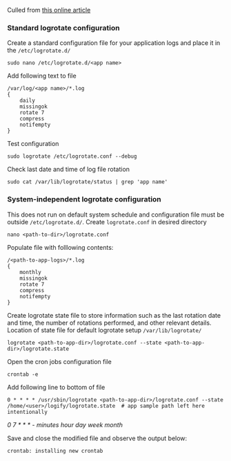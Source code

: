Culled from [this online article](https://betterstack.com/community/guides/logging/how-to-manage-log-files-with-logrotate-on-ubuntu-20-04/)

### Standard logrotate configuration
Create a standard configuration file for your application logs and place it in the `/etc/logrotate.d/`

```
sudo nano /etc/logrotate.d/<app name>
```

Add following text to file

```
/var/log/<app name>/*.log
{
    daily
    missingok
    rotate 7
    compress
    notifempty
}
```

Test configuration

```
sudo logrotate /etc/logrotate.conf --debug
```

Check last date and time of log file rotation

```
sudo cat /var/lib/logrotate/status | grep 'app name'
```

### System-independent logrotate configuration
This does not run on default system schedule and configuration file must be outside `/etc/logrotate.d/`.
Create `logrotate.conf` in desired directory

```
nano <path-to-dir>/logrotate.conf
```

Populate file with folllowing contents:

```
/<path-to-app-logs>/*.log
{
    monthly
    missingok
    rotate 7
    compress
    notifempty
}
```

Create logrotate state file to store information such as the last rotation date and time, the number of rotations performed, and other relevant details.
Location of state file for default logrotate setup `/var/lib/logrotate/`

```
logrotate <path-to-app-dir>/logrotate.conf --state <path-to-app-dir>/logrotate.state
```

Open the cron jobs configuration file

```
crontab -e
```

Add following line to bottom of file

```
0 * * * * /usr/sbin/logrotate <path-to-app-dir>/logrotate.conf --state /home/<user>/logify/logrotate.state  # app sample path left here intentionally
```
_0 7 * * * - minutes hour day week month_

Save and close the modified file and observe the output below:

```
crontab: installing new crontab
```
